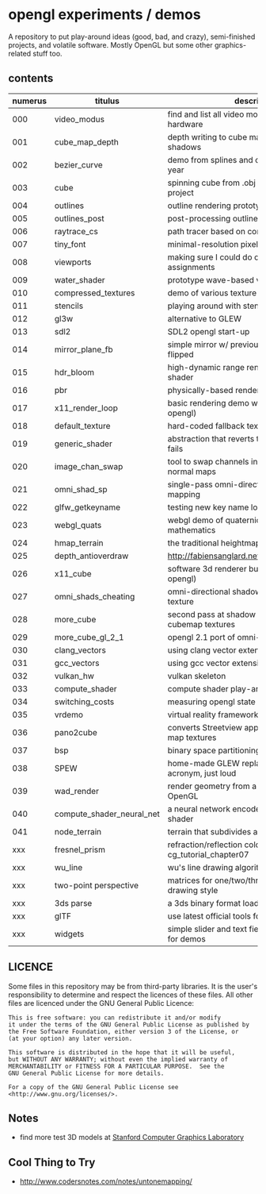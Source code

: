 # opengl experiments / demos

A repository to put play-around ideas (good, bad, and crazy), semi-finished
projects, and volatile software. Mostly OpenGL but some other graphics-related stuff too.

## contents

| numerus | titulus             | descriptio                                            | status    |
|---------|---------------------|-------------------------------------------------------|-----------|
| 000     | video_modus         | find and list all video modes on troublesome hardware | working   |
| 001     | cube_map_depth      | depth writing to cube maps for omni-direc. shadows    | abandoned |
| 002     | bezier_curve        | demo from splines and curves lecture last year        | working   |
| 003     | cube                | spinning cube from .obj as starting point project     | working   |
| 004     | outlines            | outline rendering prototype                           | working   |
| 005     | outlines_post       | post-processing outline rendering prototype           | working   |
| 006     | raytrace_cs         | path tracer based on compute shaders                  | working   |
| 007     | tiny_font           | minimal-resolution pixel font rendering               | working   |
| 008     | viewports           | making sure I could do one of the assignments         | working   |
| 009     | water_shader        | prototype wave-based vertex animation                 | working   |
| 010     | compressed_textures | demo of various texture compression options           | working   |
| 011     | stencils            | playing around with stencil tests                     | proposed  |
| 012     | gl3w                | alternative to GLEW                                   | working   |
| 013     | sdl2                | SDL2 opengl start-up                                  | osx       |
| 014     | mirror_plane_fb     | simple mirror w/ previous frame's rendering flipped   | working   |
| 015     | hdr_bloom           | high-dynamic range rendering with bloom shader        | proposed  |
| 016     | pbr                 | physically-based rendering                            | proposed  |
| 017     | x11_render_loop     | basic rendering demo with just X11 (not opengl)       | working   |
| 018     | default_texture     | hard-coded fallback texture if img not found          | working   |
| 019     | generic_shader      | abstraction that reverts to default if shader fails   | working   |
| 020     | image_chan_swap     | tool to swap channels in Unreal exported normal maps  | working   |
| 021     | omni_shad_sp        | single-pass omni-directional shadow mapping           | abandoned |
| 022     | glfw_getkeyname     | testing new key name localisation for glfw            | working   |
| 023     | webgl_quats         | webgl demo of quaternion rotation mathematics         | working   |
| 024     | hmap_terrain        | the traditional heightmapped terrain demo             | working   |
| 025     | depth_antioverdraw  | http://fabiensanglard.net/doom3/renderer.php          | working   |
| 026     | x11_cube            | software 3d renderer built on X11 (not opengl)        | working   |
| 027     | omni_shads_cheating | omni-directional shadows with cubemap texture         | unstable  |
| 028     | more_cube           | second pass at shadow mapping with cubemap textures   | working   |
| 029     | more_cube_gl_2_1    | opengl 2.1 port of omni-directional shadows           | working   |
| 030     | clang_vectors       | using clang vector extension data types               | started   |
| 031     | gcc_vectors         | using gcc vector extension data types                 | started   |
| 032     | vulkan_hw           | vulkan skeleton | started |
| 033     | compute_shader      | compute shader play-around | working |
| 034     | switching_costs     | measuring opengl state switching costs | working |
| 035     | vrdemo              | virtual reality framework for Cardboard | started |
| 036     | pano2cube           | converts Streetview app panorama to cube map textures | working |
| 037     | bsp                 | binary space partitioning demo                        | started |
| 038     | SPEW                | home-made GLEW replacement. not an acronym, just loud | working |
| 039     | wad_render          | render geometry from a DOOM WAD file in OpenGL | progress |
| 040     | compute_shader_neural_net | a neural network encoded in a compute shader | started |
| 041     | node_terrain        | terrain that subdivides and can do LOD      |
| xxx     | fresnel_prism       | refraction/reflection colour split as in nvidia cg_tutorial_chapter07 | proposed |
| xxx     | wu_line             | wu's line drawing algorithm (pseudo on wiki)          | proposed  |
| xxx     | two-point perspective | matrices for one/two/three point perspective drawing style | proposed |
| xxx     | 3ds parse           | a 3ds binary format loader           | proposed |
| xxx     | glTF                | use latest official tools for glTF file load | proposed |
| xxx     | widgets             | simple slider and text field widgets drop-in for demos | proposed |

## LICENCE

Some files in this repository may be from third-party libraries. It is the user's responsibility to determine and respect the licences of these files. All other files are licenced under the GNU General Public Licence:

    This is free software: you can redistribute it and/or modify
    it under the terms of the GNU General Public License as published by
    the Free Software Foundation, either version 3 of the License, or
    (at your option) any later version.

    This software is distributed in the hope that it will be useful,
    but WITHOUT ANY WARRANTY; without even the implied warranty of
    MERCHANTABILITY or FITNESS FOR A PARTICULAR PURPOSE.  See the
    GNU General Public License for more details.

    For a copy of the GNU General Public License see <http://www.gnu.org/licenses/>.

## Notes

* find more test 3D models at [Stanford Computer Graphics Laboratory](http://graphics.stanford.edu/data/3Dscanrep/)

## Cool Thing to Try

* http://www.codersnotes.com/notes/untonemapping/
